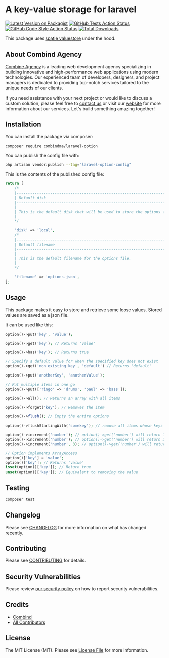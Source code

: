 # A key-value storage for laravel

[![Latest Version on Packagist](https://img.shields.io/packagist/v/combindma/laravel-option.svg?style=flat-square)](https://packagist.org/packages/combindma/laravel-option)
[![GitHub Tests Action Status](https://img.shields.io/github/actions/workflow/status/combindma/laravel-option/run-tests.yml?branch=main&label=tests&style=flat-square)](https://github.com/combindma/laravel-option/actions?query=workflow%3Arun-tests+branch%3Amain)
[![GitHub Code Style Action Status](https://img.shields.io/github/actions/workflow/status/combindma/laravel-option/fix-php-code-style-issues.yml?branch=main&label=code%20style&style=flat-square)](https://github.com/combindma/laravel-option/actions?query=workflow%3A"Fix+PHP+code+style+issues"+branch%3Amain)
[![Total Downloads](https://img.shields.io/packagist/dt/combindma/laravel-option.svg?style=flat-square)](https://packagist.org/packages/combindma/laravel-option)

This package uses [spatie valuestore](https://github.com/spatie/valuestore) under the hood. 
## About Combind Agency

[Combine Agency](https://combind.ma?utm_source=github&utm_medium=banner&utm_campaign=package_name) is a leading web development agency specializing in building innovative and high-performance web applications using modern technologies. Our experienced team of developers, designers, and project managers is dedicated to providing top-notch services tailored to the unique needs of our clients.

If you need assistance with your next project or would like to discuss a custom solution, please feel free to [contact us](mailto:hello@combind.ma) or visit our [website](https://combind.ma?utm_source=github&utm_medium=banner&utm_campaign=package_name) for more information about our services. Let's build something amazing together!


## Installation

You can install the package via composer:

```bash
composer require combindma/laravel-option
```

You can publish the config file with:

```bash
php artisan vendor:publish --tag="laravel-option-config"
```

This is the contents of the published config file:

```php
return [
    /*
    |--------------------------------------------------------------------------
    | Default disk
    |--------------------------------------------------------------------------
    |
    | This is the default disk that will be used to store the options file.
    |
    */

    'disk' => 'local',
    /*
    |--------------------------------------------------------------------------
    | Default filename
    |--------------------------------------------------------------------------
    |
    | This is the default filename for the options file.
    |
    */

    'filename' => 'options.json',
];
```

## Usage
This package makes it easy to store and retrieve some loose values. Stored values are saved as a json file. 

It can be used like this:

```php
option()->put('key', 'value');

option()->get('key'); // Returns 'value'

option()->has('key'); // Returns true

// Specify a default value for when the specified key does not exist
option()->get('non existing key', 'default') // Returns 'default'

option()->put('anotherKey', 'anotherValue');

// Put multiple items in one go
option()->put(['ringo' => 'drums', 'paul' => 'bass']);

option()->all(); // Returns an array with all items

option()->forget('key'); // Removes the item

option()->flush(); // Empty the entire options

option()->flushStartingWith('somekey'); // remove all items whose keys start with "somekey"

option()->increment('number'); // option()->get('number') will return 1 
option()->increment('number'); // option()->get('number') will return 2
option()->increment('number', 3); // option()->get('number') will return 5

// Option implements ArrayAccess
option()['key'] = 'value';
option()['key']; // Returns 'value'
isset(option()['key']); // Return true
unset(option()['key']); // Equivalent to removing the value
```

## Testing

```bash
composer test
```

## Changelog

Please see [CHANGELOG](CHANGELOG.md) for more information on what has changed recently.

## Contributing

Please see [CONTRIBUTING](CONTRIBUTING.md) for details.

## Security Vulnerabilities

Please review [our security policy](../../security/policy) on how to report security vulnerabilities.

## Credits

- [Combind](https://github.com/combindma)
- [All Contributors](../../contributors)

## License

The MIT License (MIT). Please see [License File](LICENSE.md) for more information.
